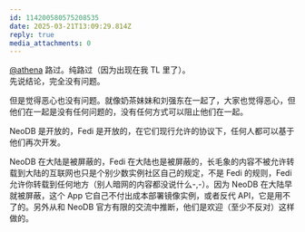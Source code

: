 ```yaml
---
id: 114200580575208535
date: 2025-03-21T13:09:29.814Z
reply: true
media_attachments: 0
---
```


[@athena](https://donotban.com/@athena) 路过。纯路过（因为出现在我 TL 里了）。  
先说结论，完全没有问题。

但是觉得恶心也没有问题。就像奶茶妹妹和刘强东在一起了，大家也觉得恶心，但他们在一起是没有任何问题的，没有任何方式可以阻止他们在一起。

NeoDB 是开放的，Fedi 是开放的，在它们现行允许的协议下，任何人都可以基于他们再次开发。

NeoDB 在大陆是被屏蔽的，Fedi 在大陆也是被屏蔽的，长毛象的内容不被允许转载到大陆的互联网也只是个别少数实例社区自己的规定，不是 Fedi 的规则，Fedi 允许你转载到任何地方（别人暗网的内容都没说什么-,-）。因为 NeoDB 在大陆早就被屏蔽，这个 App 它自己不付出成本部署镜像实例，或者反代 API，它是用不了的。另外从和 NeoDB 官方有限的交流中推断，他们是欢迎（至少不反对）这样做的。

